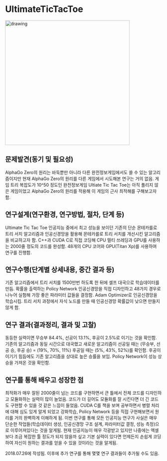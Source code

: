 # UltimateTicTacToe

<img src="https://user-images.githubusercontent.com/87184009/127621048-b53e4a5f-e9f4-43cf-9856-badf813a333d.png" alt="drawing" width="400"/>

## 문제발견(동기 및 필요성)
AlphaGo Zero의 원리는 바둑뿐만 아니라 다른 완전정보게임에서도 쓸 수 있는 알고리즘이지만 현재 AlphaGo Zero의 원리를 다른 게임에서 시도해본 연구는 거의 없음. 게임 트리 복잡도가 10^50 정도인 완전정보게임 Ultiate Tic Tac Toe는 아직 풀리지 않은 게임이었고 AlphaGo Zero의 원리를 적용해 이 게임의 근사 최적해를 구해보고자 함.

## 연구설계(연구환경, 연구방법, 절차, 단계 등)
Ultimate Tic Tac Toe 인공지능 중에서 최고 성능을 보이던 기존의 단순 몬테카를로 트리 서치 알고리즘과 인공신경망을 활용해 몬테카를로 트리 서치를 개선시킨 알고리즘을 비교하고자 함. C++과 CUDA C로 직접 코딩해 CPU 멀티 쓰레딩과 GPU를 사용하는 2000줄 정도의 코드를 완성함. 48개의 CPU 코어와 GPU(Titan Xp)를 사용하여 연구를 진행함.

## 연구수행(단계별 상세내용, 중간 결과 등)
기존 알고리즘에서 트리 서치를 1500만번 하도록 한 뒤에 셀프 대국으로 학습데이터를 만듬. 확률을 출력하는 Policy Network 인공신경망을 직접 디자인하고 48가지 경우로 나누어 실험해 가장 좋은 파라미터 값들을 결정함. Adam Optimizer로 인공신경망을 학습시킴. 트리 서치 과정에서 자식 노드를 만들 때 인공신경망 확률값이 낮으면 만들지 않게 함.

## 연구 결과(결과정리, 결과 및 고찰)
동등한 실력이면 무승부 84.4%, 선공이 13.1%, 후공이 2.5%로 이기는 것을 확인함. 기존의 알고리즘과 동일 시간으로 대국했고 새로운 알고리즘이 선공일 때는 (무승부, 선공 승, 후공 승) = (19%, 70%, 11%) 후공일 때는 (5%, 43%, 52%)를 확인함. 후공이 이기기 힘듬에도 기존 알고리즘을 상대로 높은 승률을 보임. Policy Network이 성능 상승을 가져온 것을 확인함.
 
## 연구를 통해 배우고 성장한 점
최적화가 매우 잘된 2000줄이 넘는 코드를 구현하면서 큰 틀에서 전체 코드를 디자인하고 모듈화하는 실력이 많이 늘었음. 코드가 더 길어도 모듈화를 잘 시킨다면 더 긴 코드도 구현할 수 있을 것 같은 느낌이 들었음. CUDA C를 책을 보며 공부하면서 병렬 처리에 대해 심도 있게 알게 되었고 강화학습, Policy Network 등을 직접 구현해보면서 원리를 거의 완벽하게 이해하게 됨.
이번 연구를 통해 모든 인공지능 연구가 사실은 매우 단순한 작업들(학습데이터 생성, 인공신경망 구조 설계, 파라미터값 결정, 성능 측정)으로 이루어져있다는 것을 알게됨. 현재 인공지능이 매우 각광받고 있지만 나중에는 엑셀보다 조금 복잡한 툴 정도가 되지 않을까 싶고 기본 실력이 있다면 언제든지 손쉽게 코딩하여 자신이 원하는 결과를 얻을 수 있을 것이라는 것을 알게됨.

2018.07.26에 작성됨.
이후에 추가 연구를 통해 몇몇 연구 결과들이 추가될 수도 있음.

